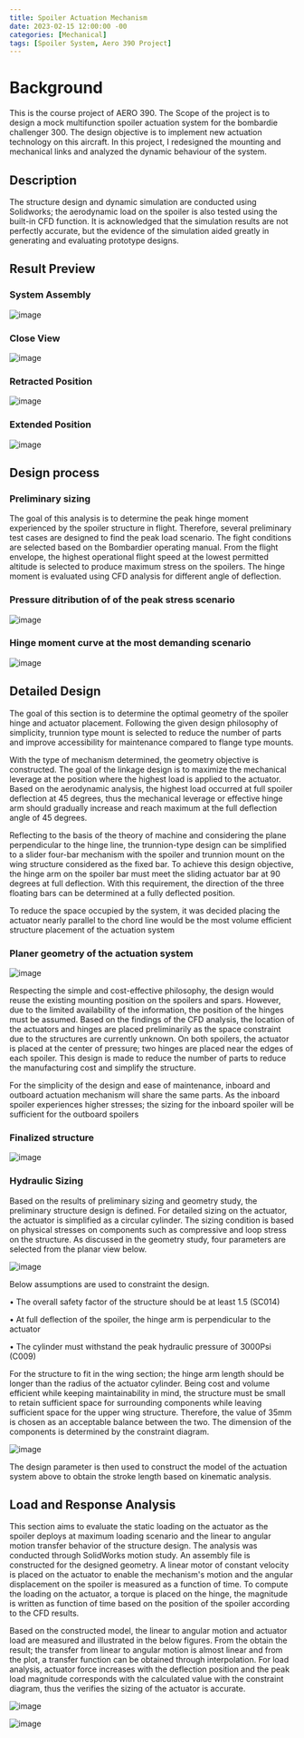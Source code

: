 ```yaml
---
title: Spoiler Actuation Mechanism 
date: 2023-02-15 12:00:00 -00
categories: [Mechanical]
tags: [Spoiler System, Aero 390 Project]
---
```


# Background 

This is the course project of AERO 390. The Scope of the project is to design a mock multifunction spoiler actuation system for the bombardie challenger 300. The design objective is to implement new actuation technology on this aircraft. In this project, I redesigned the mounting and mechanical links and analyzed the dynamic behaviour of the system.

## Description

The structure design and dynamic simulation are conducted using Solidworks; the aerodynamic load on the spoiler is also tested using the built-in CFD function. It is acknowledged that the simulation results are not perfectly accurate, but the evidence of the simulation aided greatly in generating and evaluating prototype designs.

## Result Preview

### System Assembly

![image](https://cdn.discordapp.com/attachments/845104478465556512/1091595532146839572/Actuation_1.PNG)

### Close View

![image](https://cdn.discordapp.com/attachments/845104478465556512/1091595532809547847/Actuation_2.PNG)

### Retracted Position

![image](https://cdn.discordapp.com/attachments/845104478465556512/1091595533333827684/Actuation_3.PNG)

### Extended Position

![image](https://cdn.discordapp.com/attachments/845104478465556512/1091595533602271293/Actuation_4.PNG)

## Design process 

### Preliminary sizing 
The goal of this analysis is to determine the peak hinge moment experienced by the spoiler structure in flight. Therefore, several preliminary test cases are designed to find the peak load scenario. The fight conditions are selected based on the Bombardier operating manual. From the flight envelope, the highest operational flight speed at the lowest permitted altitude is selected to produce maximum stress on the spoilers. The hinge moment is evaluated using CFD analysis for different angle of deflection.

### Pressure ditribution of of the peak stress scenario 
![image](https://cdn.discordapp.com/attachments/845104478465556512/1094786063626674256/image.png)

### Hinge moment curve at the most demanding scenario
![image](https://cdn.discordapp.com/attachments/845104478465556512/1094786869557997678/image.png)

## Detailed Design 

The goal of this section is to determine the optimal geometry of the spoiler hinge and actuator placement. Following the given design philosophy of simplicity, trunnion type mount is selected to reduce the number of parts and improve accessibility for maintenance compared to flange type mounts. 

With the type of mechanism determined, the geometry objective is constructed. The goal of the linkage design is to maximize the mechanical leverage at the position where the highest load is applied to the actuator. Based on the aerodynamic analysis, the highest load occurred at full spoiler deflection at 45 degrees, thus the mechanical leverage or effective hinge arm should gradually increase and reach maximum at the full deflection angle of 45 degrees.

Reflecting to the basis of the theory of machine and considering the plane perpendicular to the hinge line, the trunnion-type design can be simplified to a slider four-bar mechanism with the spoiler and trunnion mount on the wing structure considered as the fixed bar. To achieve this design objective, the hinge arm on the spoiler bar must meet the sliding actuator bar at 90 degrees at full deflection. With this requirement, the direction of the three floating bars can be determined at a fully deflected position. 

To reduce the space occupied by the system, it was decided placing the actuator nearly parallel to the chord line would be the most volume efficient structure placement of the actuation system

### Planer geometry of the actuation system
![image](https://cdn.discordapp.com/attachments/845104478465556512/1094787980960477224/image.png)

Respecting the simple and cost-effective philosophy, the design would reuse the existing mounting position on the spoilers and spars. However, due to the limited availability of the information, the position of the hinges must be assumed. Based on the findings of the CFD analysis, the location of the actuators and hinges are placed preliminarily as the space constraint due to the structures are currently unknown. On both spoilers, the actuator is placed at the center of pressure; two hinges are placed near the edges of each spoiler. This design is made to reduce the number of parts to reduce the manufacturing cost and simplify the structure.

For the simplicity of the design and ease of maintenance, inboard and outboard actuation mechanism will share the same parts. As the inboard spoiler experiences higher stresses; the sizing for the inboard spoiler will be sufficient for the outboard spoilers

### Finalized structure 
![image](https://cdn.discordapp.com/attachments/845104478465556512/1094788579303112777/image.png)

### Hydraulic Sizing
Based on the results of preliminary sizing and geometry study, the preliminary structure design is defined. For detailed sizing on the actuator, the actuator is simplified as a circular cylinder. The sizing condition is based on physical stresses on components such as compressive and loop stress on the structure. As discussed in the geometry study, four parameters are selected from the planar view below.

![image](https://cdn.discordapp.com/attachments/845104478465556512/1094789027749711993/image.png)

Below assumptions are used to constraint the design.

•	The overall safety factor of the structure should be at least 1.5 (SC014)

•	At full deflection of the spoiler, the hinge arm is perpendicular to the actuator 

•	The cylinder must withstand the peak hydraulic pressure of 3000Psi (C009)


For the structure to fit in the wing section; the hinge arm length should be longer than the radius of the actuator cylinder. Being cost and volume efficient while keeping maintainability in mind, the structure must be small to retain sufficient space for surrounding components while leaving sufficient space for the upper wing structure. Therefore, the value of 35mm is chosen as an acceptable balance between the two. The dimension of the components is determined by the constraint diagram.

![image](https://cdn.discordapp.com/attachments/845104478465556512/1094789842564546600/image.png)

The design parameter is then used to construct the model of the actuation system above to obtain the stroke length based on kinematic analysis. 

## Load and Response Analysis 
This section aims to evaluate the static loading on the actuator as the spoiler deploys at maximum loading scenario and the linear to angular motion transfer behavior of the structure design. The analysis was conducted through SolidWorks motion study. An assembly file is constructed for the designed geometry. A linear motor of constant velocity is placed on the actuator to enable the mechanism's motion and the angular displacement on the spoiler is measured as a function of time. To compute the loading on the actuator, a torque is placed on the hinge, the magnitude is written as function of time based on the position of the spoiler according to the CFD results. 

Based on the constructed model, the linear to angular motion and actuator load are measured and illustrated in the below figures. From the obtain the result; the transfer from linear to angular motion is almost linear and from the plot, a transfer function can be obtained through interpolation. For load analysis, actuator force increases with the deflection position and the peak load magnitude corresponds with the calculated value with the constraint diagram, thus the verifies the sizing of the actuator is accurate.

![image](https://cdn.discordapp.com/attachments/845104478465556512/1094790999110320289/image.png)

![image](https://cdn.discordapp.com/attachments/845104478465556512/1094791023525380156/image.png)

